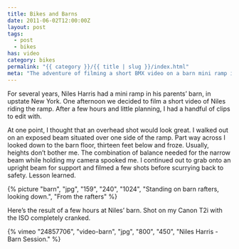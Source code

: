 ```yaml
---
title: Bikes and Barns
date: 2011-06-02T12:00:00Z
layout: post
tags:
  - post
  - bikes
has: video
category: bikes
permalink: "{{ category }}/{{ title | slug }}/index.html"
meta: "The adventure of filming a short BMX video on a barn mini ramp in Upstate New York."
---
```


For several years, Niles Harris had a mini ramp in his parents’ barn, in upstate New York. One afternoon we decided to film a short video of Niles riding the ramp. After a few hours and little planning, I had a handful of clips to edit with.

At one point, I thought that an overhead shot would look great. I walked out on an exposed beam situated over one side of the ramp. Part way across I looked down to the barn floor, thirteen feet below and froze. Usually, heights don’t bother me. The combination of balance needed for the narrow beam while holding my camera spooked me. I continued out to grab onto an upright beam for support and filmed a few shots before scurrying back to safety. Lesson learned.

{% picture "barn", "jpg", "159", "240", "1024", "Standing on barn rafters, looking down.", "From the rafters" %}

Here&rsquo;s the result of a few hours at Niles&rsquo; barn. Shot on my Canon T2i with the ISO completely cranked.

{% vimeo "24857706", "video-barn", "jpg", "800", "450", "Niles Harris - Barn Session." %}
